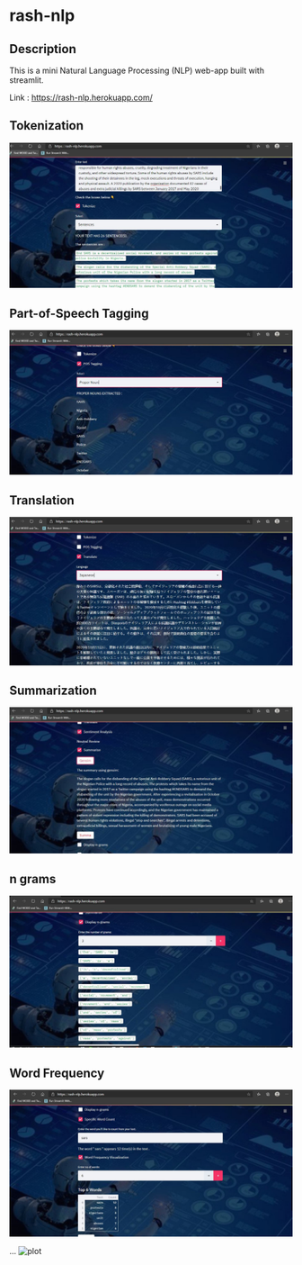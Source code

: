 # rash-nlp

## Description

This is a mini Natural Language Processing (NLP) web-app built with streamlit.

Link : https://rash-nlp.herokuapp.com/

## Tokenization
![plot](./Images/image%2002.JPG)

## Part-of-Speech Tagging
![plot](./Images/image%2005.JPG)

## Translation
![plot](./Images/image%2006.JPG)

## Summarization
![plot](./Images/image%2007.JPG)

## n grams
![plot](./Images/image%2008.JPG)

## Word Frequency
![plot](./Images/image%2009.JPG)

...
![plot](./Images/image%20011.JPG)

